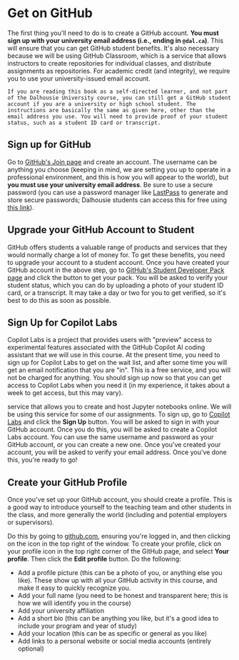 # Get on GitHub

The first thing you'll need to do is to create a GitHub account. **You must sign up with your university email address (i.e., ending in `@dal.ca`)**. This will ensure that you can get GitHub student benefits. It's also necessary because we will be using GitHub Classroom, which is a service that allows instructors to create repositories for individual classes, and distribute assignments as repositories. For academic credit (and integrity), we require you to use your university-issued email account. 

```{note}
If you are reading this book as a self-directed learner, and not part of the Dalhousie University course, you can still get a GitHub student account if you are a university or high school student. The instructions are basically the same as given here, other than the email address you use. You will need to provide proof of your student status, such as a student ID card or transcript.
```

## Sign up for GitHub

Go to [GitHub's Join page](https://github.com/join) and create an account. The username can be anything you choose (keeping in mind, we are setting you up to operate in a professional environment, and this is how you will appear to the world), but **you must use your university email address**. Be sure to use a secure password (you can use a password manager like [LastPass](https://www.lastpass.com/) to generate and store secure passwords; Dalhousie students can access this for free using [this link](https://lastpass.com/partnerpremium/dalhousie)).

## Upgrade your GitHub Account to Student

GitHub offers students a valuable range of products and services that they would normally charge a lot of money for. To get these benefits, you need to upgrade your account to a student account. Once you have created  your GitHub account in the above step, go to [GitHub's Student Developer Pack page](https://education.github.com/pack) and click the button to get your pack. You will be asked to verify your student status, which you can do by uploading a photo of your student ID card, or a transcript. It may take a day or two for you to get verified, so it's best to do this as soon as possible.

## Sign Up for Copilot Labs

Copilot Labs is a project that provides users with "preview" access to experimental features associated with the GitHub Copilot AI coding assistant that we will use in this course. At the present time, you need to sign up for Copilot Labs to get on the wait list, and after some time you will get an email notification that you are "in". This is a free service, and you will not be charged for anything. You should sign up now so that you can get access to Copilot Labs when you need it (in my experience, it takes about a week to get access, but this may vary).

service that allows you to create and host Jupyter notebooks online. We will be using this service for some of our assignments. To sign up, go to [Copilot Labs](https://copilot-labs.com/) and click the **Sign Up** button. You will be asked to sign in with your GitHub account. Once you do this, you will be asked to create a Copilot Labs account. You can use the same username and password as your GitHub account, or you can create a new one. Once you've created your account, you will be asked to verify your email address. Once you've done this, you're ready to go!


## Create your GitHub Profile
Once you've set up your GitHub account, you should create a profile. This is a good way to introduce yourself to the teaching team and other students in the class, and more generally the world (including and potential employers or supervisors). 

Do this by going to [github.com](https://github.com), ensuring you're logged in, and then clicking on the icon in the top right of the window. To create your profile, click on your profile icon in the top right corner of the GitHub page, and select **Your profile**. Then click the **Edit profile** button. Do the following:
- Add a profile picture (this can be a photo of you, or anything else you like). These show up with all your GitHub activity in this course, and make it easy to quickly recognize you.
- Add your full name (you need to be honest and transparent here; this is how we will identify you in the course)
- Add your university affiliation 
- Add a short bio (this can be anything you like, but it's a good idea to include your program and year of study)
- Add your location (this can be as specific or general as you like)
- Add links to a personal website or social media accounts (entirely optional)
